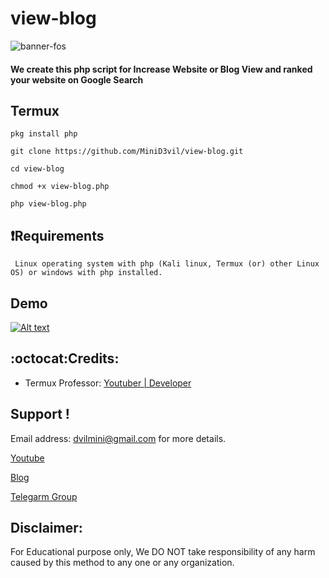 # view-blog
![banner-fos](https://1.bp.blogspot.com/-D7E6AaSLFUY/XyVEyOaYjMI/AAAAAAAAAN4/3i7lmjxjp_ghjnjs-fQcLG7z3GwmPWfWQCLcBGAsYHQ/s861/Screenshot_20200801_160126.jpg)
 #### We create this php script for Increase Website or Blog View and ranked your website on Google Search
 
 ## Termux 
    pkg install php
    
    git clone https://github.com/MiniD3vil/view-blog.git
    
    cd view-blog
    
    chmod +x view-blog.php
    
    php view-blog.php
    
## :heavy_exclamation_mark:Requirements
     Linux operating system with php (Kali linux, Termux (or) other Linux OS) or windows with php installed.
       
## Demo
 [![Alt text](https://1.bp.blogspot.com/-rdi8kcWM5bw/XyVHSyYx0KI/AAAAAAAAAOE/G5y9xvtgEhwmjJ6niVUWSQ4-VMmnMaORwCLcBGAsYHQ/s2048/Picture_20200719_155149686.jpg)](https://youtu.be/vVOadS6ercM)
  
 ## :octocat:Credits:
* Termux Professor: [Youtuber | Developer](https://www.youtube.com/c/TermuxProfessor)

 ## Support !
  Email address: dvilmini@gmail.com  for more details.

  [Youtube](https://www.youtube.com/c/TermuxProfessorYT)

  [Blog](https://www.getredeemcode.com)

  [Telegarm Group](https://t.me/Mini_D3vil_333)


## Disclaimer: 
 For Educational purpose only, We DO NOT take responsibility of any harm caused by this method to any one or any organization.
